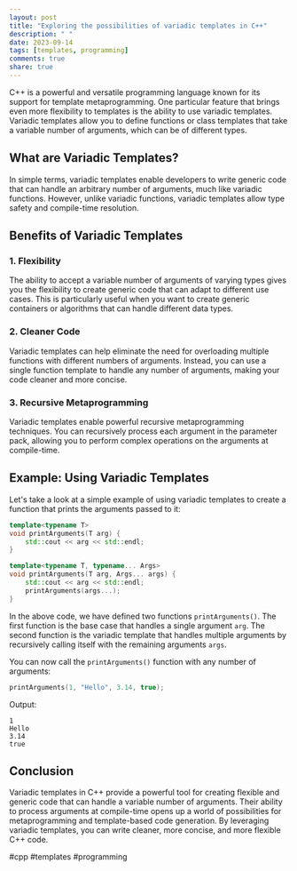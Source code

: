 ```yaml
---
layout: post
title: "Exploring the possibilities of variadic templates in C++"
description: " "
date: 2023-09-14
tags: [templates, programming]
comments: true
share: true
---
```


C++ is a powerful and versatile programming language known for its support for template metaprogramming. One particular feature that brings even more flexibility to templates is the ability to use variadic templates. Variadic templates allow you to define functions or class templates that take a variable number of arguments, which can be of different types.

## What are Variadic Templates?

In simple terms, variadic templates enable developers to write generic code that can handle an arbitrary number of arguments, much like variadic functions. However, unlike variadic functions, variadic templates allow type safety and compile-time resolution.

## Benefits of Variadic Templates

### 1. Flexibility

The ability to accept a variable number of arguments of varying types gives you the flexibility to create generic code that can adapt to different use cases. This is particularly useful when you want to create generic containers or algorithms that can handle different data types.

### 2. Cleaner Code

Variadic templates can help eliminate the need for overloading multiple functions with different numbers of arguments. Instead, you can use a single function template to handle any number of arguments, making your code cleaner and more concise.

### 3. Recursive Metaprogramming

Variadic templates enable powerful recursive metaprogramming techniques. You can recursively process each argument in the parameter pack, allowing you to perform complex operations on the arguments at compile-time.

## Example: Using Variadic Templates

Let's take a look at a simple example of using variadic templates to create a function that prints the arguments passed to it:

```cpp
template<typename T>
void printArguments(T arg) {
    std::cout << arg << std::endl;
}

template<typename T, typename... Args>
void printArguments(T arg, Args... args) {
    std::cout << arg << std::endl;
    printArguments(args...);
}
```

In the above code, we have defined two functions `printArguments()`. The first function is the base case that handles a single argument `arg`. The second function is the variadic template that handles multiple arguments by recursively calling itself with the remaining arguments `args`.

You can now call the `printArguments()` function with any number of arguments:

```cpp
printArguments(1, "Hello", 3.14, true);
```

Output:
```
1
Hello
3.14
true
```

## Conclusion

Variadic templates in C++ provide a powerful tool for creating flexible and generic code that can handle a variable number of arguments. Their ability to process arguments at compile-time opens up a world of possibilities for metaprogramming and template-based code generation. By leveraging variadic templates, you can write cleaner, more concise, and more flexible C++ code. 

#cpp #templates #programming